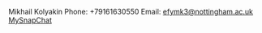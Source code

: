 Mikhail Kolyakin
Phone: +79161630550
Email: [efymk3@nottingham.ac.uk](efymk3@nottingham.ac.uk)
[MySnapChat](https://www.snapchat.com/add/boykin345?share_id=IiNqlQMJR0aNWMmoEEnK/w&locale=en_RU)
